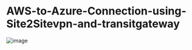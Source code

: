 # AWS-to-Azure-Connection-using-Site2Sitevpn-and-transitgateway
![image](https://github.com/kamalmohan217/AWS-to-Azure-Connection-using-Site2Sitevpn-and-transitgateway/assets/128888356/cffdfc41-a3e6-4526-b979-93e462cf40d1)
